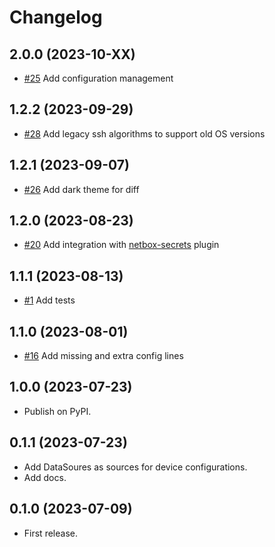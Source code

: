 # Changelog

## 2.0.0 (2023-10-XX)

* [#25](https://github.com/miaow2/netbox-config-diff/issues/25) Add configuration management

## 1.2.2 (2023-09-29)

* [#28](https://github.com/miaow2/netbox-config-diff/issues/28) Add legacy ssh algorithms to support old OS versions

## 1.2.1 (2023-09-07)

* [#26](https://github.com/miaow2/netbox-config-diff/issues/26) Add dark theme for diff

## 1.2.0 (2023-08-23)

* [#20](https://github.com/miaow2/netbox-config-diff/issues/20) Add integration with [netbox-secrets](https://github.com/Onemind-Services-LLC/netbox-secrets) plugin

## 1.1.1 (2023-08-13)

* [#1](https://github.com/miaow2/netbox-config-diff/issues/1) Add tests

## 1.1.0 (2023-08-01)

* [#16](https://github.com/miaow2/netbox-config-diff/issues/16) Add missing and extra config lines

## 1.0.0 (2023-07-23)

* Publish on PyPI.

## 0.1.1 (2023-07-23)

* Add DataSoures as sources for device configurations.
* Add docs.

## 0.1.0 (2023-07-09)

* First release.
